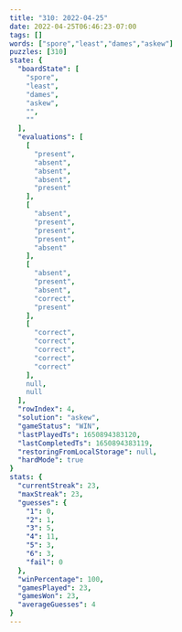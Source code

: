 ```yaml
---
title: "310: 2022-04-25"
date: 2022-04-25T06:46:23-07:00
tags: []
words: ["spore","least","dames","askew"]
puzzles: [310]
state: {
  "boardState": [
    "spore",
    "least",
    "dames",
    "askew",
    "",
    ""
  ],
  "evaluations": [
    [
      "present",
      "absent",
      "absent",
      "absent",
      "present"
    ],
    [
      "absent",
      "present",
      "present",
      "present",
      "absent"
    ],
    [
      "absent",
      "present",
      "absent",
      "correct",
      "present"
    ],
    [
      "correct",
      "correct",
      "correct",
      "correct",
      "correct"
    ],
    null,
    null
  ],
  "rowIndex": 4,
  "solution": "askew",
  "gameStatus": "WIN",
  "lastPlayedTs": 1650894383120,
  "lastCompletedTs": 1650894383119,
  "restoringFromLocalStorage": null,
  "hardMode": true
}
stats: {
  "currentStreak": 23,
  "maxStreak": 23,
  "guesses": {
    "1": 0,
    "2": 1,
    "3": 5,
    "4": 11,
    "5": 3,
    "6": 3,
    "fail": 0
  },
  "winPercentage": 100,
  "gamesPlayed": 23,
  "gamesWon": 23,
  "averageGuesses": 4
}
---
```


<!-- more -->
